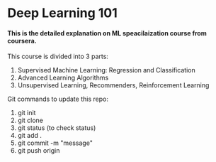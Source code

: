 # Deep Learning 101

#### This is the detailed explanation on ML speacilaization course from coursera.
This course is divided into 3 parts:

1. Supervised Machine Learning: Regression and Classification
2. Advanced Learning Algorithms
3. Unsupervised Learning, Recommenders, Reinforcement Learning



Git commands to update this repo:
1. git init
2. git clone <url> 
3. git status (to check status)
4. git add .
5. git commit -m "message"
6. git push origin <main>
